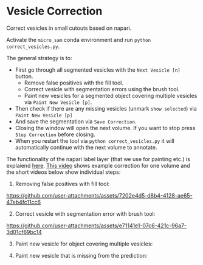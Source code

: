 # Vesicle Correction

Correct vesicles in small cutouts based on napari.

Activate the `micro_sam` conda environment and run `python correct_vesicles.py`.

The general strategy is to:
- First go through all segmented vesicles with the `Next Vesicle [n]` button.
    - Remove false positives with the fill tool.
    - Correct vesicle with segmentation errors using the brush tool.
    - Paint new vesicles for a segmented object covering multiple vesicles via `Paint New Vesicle [p]`.
- Then check if there are any missing vesicles (unmark `show selected`) via `Paint New Vesicle [p]`
- And save the segmentation via `Save Correction`.
- Closing the window will open the next volume. If you want to stop press `Stop Correction` before closing.
- When you restart the tool via `python correct_vesicles.py` it will automatically continue with the next volume to annotate.

The functionality of the napari label layer (that we use for painting etc.) is explaiend [here](TODO).
[This video](TODO) shows example correction for one volume and the short videos below show individual steps:

1. Removing false positives with fill tool:

https://github.com/user-attachments/assets/7202e4d5-d8b4-4128-ae65-47eb4fc11cc6

2. Correct vesicle with segmentation error with brush tool:

https://github.com/user-attachments/assets/e71141e1-07c6-421c-96a7-3d01cf69bc14

3. Paint new vesicle for object covering multiple vesicles:

4. Paint new vesicle that is missing from the prediction:
